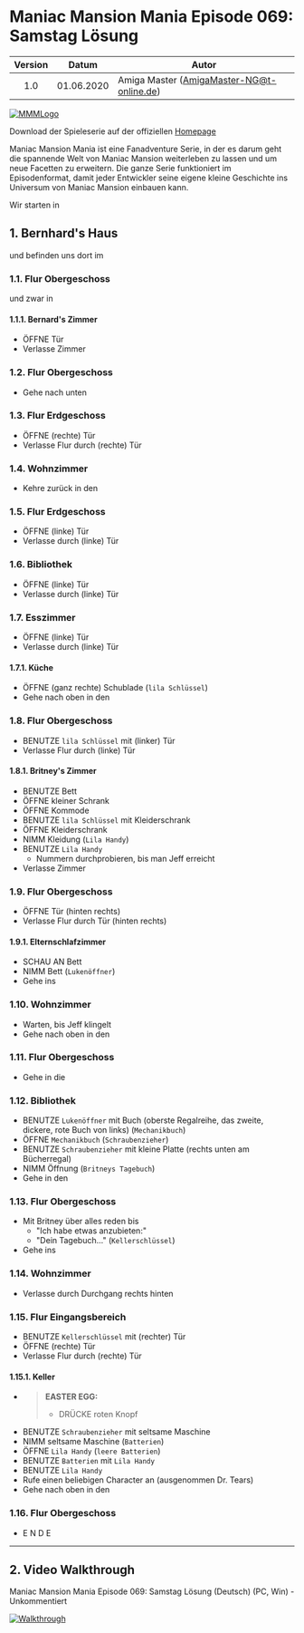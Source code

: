 # Maniac Mansion Mania Episode 069: Samstag Lösung

| Version | Datum      | Autor                                     |
|:-------:|------------|-------------------------------------------|
|   1.0   | 01.06.2020 | Amiga Master (AmigaMaster-NG@t-online.de) |

[![MMMLogo](https://www.maniac-mansion-mania.com/banner/banner.png)](https://www.maniac-mansion-mania.com)

Download der Spieleserie auf der offiziellen [Homepage](https://www.maniac-mansion-mania.com)

Maniac Mansion Mania ist eine Fanadventure Serie, in der es darum geht die spannende Welt von Maniac Mansion weiterleben zu lassen und um neue Facetten zu erweitern. Die ganze Serie funktioniert im Episodenformat, damit jeder Entwickler seine eigene kleine Geschichte ins Universum von Maniac Mansion einbauen kann.

Wir starten in

## 1. Bernhard's Haus

und befinden uns dort im

### 1.1. Flur Obergeschoss

und zwar in

#### 1.1.1. Bernard's Zimmer

- ÖFFNE Tür
- Verlasse Zimmer

### 1.2. Flur Obergeschoss

- Gehe nach unten

### 1.3. Flur Erdgeschoss

- ÖFFNE (rechte) Tür
- Verlasse Flur durch (rechte) Tür

### 1.4. Wohnzimmer

- Kehre zurück in den

### 1.5. Flur Erdgeschoss

- ÖFFNE (linke) Tür
- Verlasse durch (linke) Tür

### 1.6. Bibliothek

- ÖFFNE (linke) Tür
- Verlasse durch (linke) Tür

### 1.7. Esszimmer

- ÖFFNE (linke) Tür
- Verlasse durch (linke) Tür

#### 1.7.1. Küche

- ÖFFNE (ganz rechte) Schublade (`lila Schlüssel`)
- Gehe nach oben in den

### 1.8. Flur Obergeschoss

- BENUTZE `lila Schlüssel` mit (linker) Tür
- Verlasse Flur durch (linke) Tür

#### 1.8.1. Britney's Zimmer

- BENUTZE Bett
- ÖFFNE kleiner Schrank
- ÖFFNE Kommode
- BENUTZE `lila Schlüssel` mit Kleiderschrank
- ÖFFNE Kleiderschrank
- NIMM Kleidung (`Lila Handy`)
- BENUTZE `Lila Handy`
  - Nummern durchprobieren, bis man Jeff erreicht
- Verlasse Zimmer

### 1.9. Flur Obergeschoss

- ÖFFNE Tür (hinten rechts)
- Verlasse Flur durch Tür (hinten rechts)

#### 1.9.1. Elternschlafzimmer

- SCHAU AN Bett
- NIMM Bett (`Lukenöffner`)
- Gehe ins

### 1.10. Wohnzimmer

- Warten, bis Jeff klingelt
- Gehe nach oben in den

### 1.11. Flur Obergeschoss

- Gehe in die

### 1.12. Bibliothek

- BENUTZE `Lukenöffner` mit Buch (oberste Regalreihe, das zweite, dickere, rote Buch von links) (`Mechanikbuch`)
- ÖFFNE `Mechanikbuch` (`Schraubenzieher`)
- BENUTZE `Schraubenzieher` mit kleine Platte (rechts unten am Bücherregal)
- NIMM Öffnung (`Britneys Tagebuch`)
- Gehe in den

### 1.13. Flur Obergeschoss

- Mit Britney über alles reden bis
  - "Ich habe etwas anzubieten:"
  - "Dein Tagebuch..." (`Kellerschlüssel`)
- Gehe ins

### 1.14. Wohnzimmer

- Verlasse durch Durchgang rechts hinten

### 1.15. Flur Eingangsbereich

- BENUTZE `Kellerschlüssel` mit (rechter) Tür
- ÖFFNE (rechte) Tür
- Verlasse Flur durch (rechte) Tür

#### 1.15.1. Keller

- >**EASTER EGG:**
  >- DRÜCKE roten Knopf
- BENUTZE `Schraubenzieher` mit seltsame Maschine
- NIMM seltsame Maschine (`Batterien`)
- ÖFFNE `Lila Handy` (`leere Batterien`)
- BENUTZE `Batterien` mit `Lila Handy`
- BENUTZE `Lila Handy`
- Rufe einen beliebigen Character an (ausgenommen Dr. Tears)
- Gehe nach oben in den

### 1.16. Flur Obergeschoss

- E N D E

--------------------------------------------------------------------------------

## 2. Video Walkthrough

Maniac Mansion Mania Episode 069: Samstag Lösung (Deutsch) (PC, Win) - Unkommentiert

[![Walkthrough](https://img.youtube.com/vi/KEObsICOykQ/0.jpg)](https://www.youtube.com/watch?v=KEObsICOykQ)
